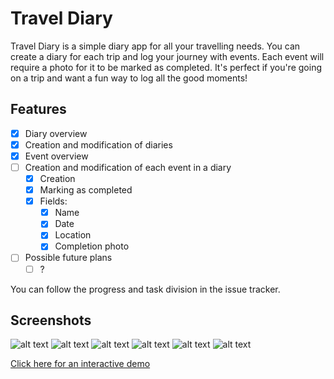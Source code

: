 # Travel Diary

Travel Diary is a simple diary app for all your travelling needs. You can create a diary for each trip and log your journey with events. Each event will require a photo for it to be marked as completed. It's perfect if you're going on a trip and want a fun way to log all the good moments!

## Features

- [x] Diary overview
- [x] Creation and modification of diaries
- [x] Event overview
- [ ] Creation and modification of each event in a diary
  - [x] Creation
  - [x] Marking as completed
  - [x] Fields:
    - [x] Name
    - [x] Date
    - [x] Location
    - [x] Completion photo
- [ ] Possible future plans
  - [ ] ?

You can follow the progress and task division in the issue tracker.

## Screenshots

![alt text](docs/screenshots/diary_overview.png "Diary overview")
![alt text](docs/screenshots/add_diary.png "Adding a new diary")
![alt text](docs/screenshots/event_overview.png "Event overview")
![alt text](docs/screenshots/event_creation.png "Event creation")
![alt text](docs/screenshots/event_overview_after_creation.png "Event overview after creation")
![alt text](docs/screenshots/on_completion.png "On completion")

[Click here for an interactive demo](https://balsamiq.cloud/sx17gu0/ptf5npm/r2278?f=N4IgUiBcCMA0IDkpxAYWfAMhkAhHAsjgFo4DSUA2gLoC%2BQA%3D)
